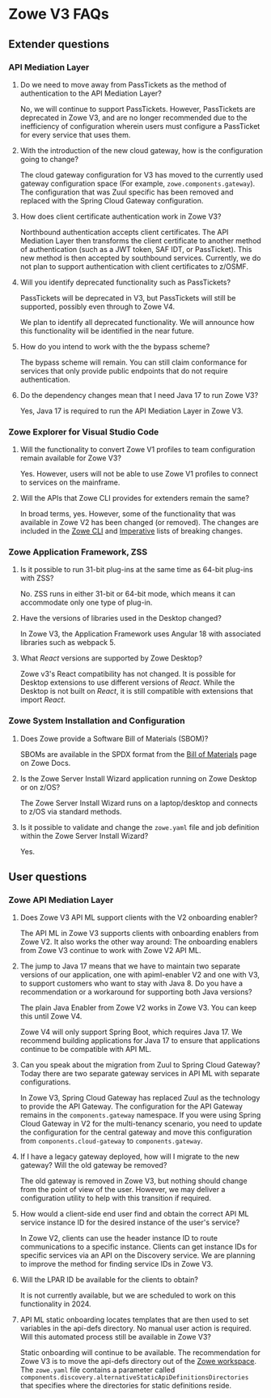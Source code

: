 # Zowe V3 FAQs

## Extender questions

### API Mediation Layer

1. Do we need to move away from PassTickets as the method of authentication to the API Mediation Layer?
    
   No, we will continue to support PassTickets. However, PassTickets are deprecated in Zowe V3, and are no longer recommended due to the inefficiency of configuration wherein users must configure a PassTicket for every service that uses them. 

2. With the introduction of the new cloud gateway, how is the configuration going to change?

   The cloud gateway configuration for V3 has moved to the currently used gateway configuration space (For example, `zowe.components.gateway`). The configuration that was Zuul specific has been removed and replaced with the Spring Cloud Gateway configuration.

3. How does client certificate authentication work in Zowe V3?

   Northbound authentication accepts client certificates. The API Mediation Layer then transforms the client certificate to another method of authentication (such as a JWT token, SAF IDT, or PassTicket). This new method is then accepted by southbound services. Currently, we do not plan to support authentication with client certificates to z/OSMF.

4. Will you identify deprecated functionality such as PassTickets?

   PassTickets will be deprecated in V3, but PassTickets will still be supported, possibly even through to Zowe V4.

   We plan to identify all deprecated functionality. We will announce how this functionality will be identified in the near future.

5. How do you intend to work with the the bypass scheme?

   The bypass scheme will remain. You can still claim conformance for services that only provide public endpoints that do not require authentication.

6. Do the dependency changes mean that I need Java 17 to run Zowe V3?

   Yes, Java 17 is required to run the API Mediation Layer in Zowe V3.

### Zowe Explorer for Visual Studio Code

1. Will the functionality to convert Zowe V1 profiles to team configuration remain available for Zowe V3?

   Yes. However, users will not be able to use Zowe V1 profiles to connect to services on the mainframe.

2. Will the APIs that Zowe CLI provides for extenders remain the same?

   In broad terms, yes. However, some of the functionality that was available in Zowe V2 has been changed (or removed). The changes are included in the [Zowe CLI](https://ibm.ent.box.com/s/vqu92d82b4wk0i6fupo8glbrxvufn4zw) and [Imperative](https://github.com/zowe/imperative/issues/970) lists of breaking changes.

### Zowe Application Framework, ZSS

1. Is it possible to run 31-bit plug-ins at the same time as 64-bit plug-ins with ZSS?

   No. ZSS runs in either 31-bit or 64-bit mode, which means it can accommodate only one type of plug-in.

2. Have the versions of libraries used in the Desktop changed?

   In Zowe V3, the Application Framework uses Angular 18 with associated libraries such as webpack 5.

3. What _React_ versions are supported by Zowe Desktop?

   Zowe v3's React compatibility has not changed. It is possible for Desktop extensions to use different versions of _React_. While the Desktop is not built on _React_, it is still compatible with extensions that import _React_.

### Zowe System Installation and Configuration

1. Does Zowe provide a Software Bill of Materials (SBOM)?

   SBOMs are available in the SPDX format from the [Bill of Materials](https://docs.zowe.org/stable/appendix/bill-of-materials/) page on Zowe Docs.
  
2. Is the Zowe Server Install Wizard application running on Zowe Desktop or on z/OS?

   The Zowe Server Install Wizard runs on a laptop/desktop and connects to z/OS via standard methods.

3. Is it possible to validate and change the `zowe.yaml` file and job definition within the Zowe Server Install Wizard?

   Yes.

## User questions

### Zowe API Mediation Layer

1. Does Zowe V3 API ML support clients with the V2 onboarding enabler?

   The API ML in Zowe V3 supports clients with onboarding enablers from Zowe V2. It also works the other way around: The onboarding enablers from Zowe V3 continue to work with Zowe V2 API ML.

2. The jump to Java 17 means that we have to maintain two separate versions of our application, one with apiml-enabler V2 and one with V3, to support customers who want to stay with Java 8. Do you have a recommendation or a workaround for supporting both Java versions?

   The plain Java Enabler from Zowe V2 works in Zowe V3. You can keep this until Zowe V4.

   Zowe V4 will only support Spring Boot, which requires Java 17. We recommend building applications for Java 17 to ensure that applications continue to be compatible with API ML.

3. Can you speak about the migration from Zuul to Spring Cloud Gateway? Today there are two separate gateway services in API ML with separate configurations.

   In Zowe V3, Spring Cloud Gateway has replaced Zuul as the technology to provide the API Gateway. The configuration for the API Gateway remains in the `components.gateway` namespace. If you were using Spring Cloud Gateway in V2 for the multi-tenancy scenario, you need to update the configuration for the central gateway and move this configuration from `components.cloud-gateway` to `components.gateway`.

4. If I have a legacy gateway deployed, how will I migrate to the new gateway? Will the old gateway be removed?

   The old gateway is removed in Zowe V3, but nothing should change from the point of view of the user. However, we may deliver a configuration utility to help with this transition if required.

5. How would a client-side end user find and obtain the correct API ML service instance ID for the desired instance of the user's service?

   In Zowe V2, clients can use the header instance ID to route communications to a specific instance. Clients can get instance IDs for specific services via an API on the Discovery service. We are planning to improve the method for finding service IDs in Zowe V3.

6. Will the LPAR ID be available for the clients to obtain?

   It is not currently available, but we are scheduled to work on this functionality in 2024.

7. API ML static onboarding locates templates that are then used to set variables in the api-defs directory. No manual user action is required. Will this automated process still be available in Zowe V3?

   Static onboarding will continue to be available. The recommendation for Zowe V3 is to move the api-defs directory out of the [Zowe workspace](../appendix/zowe-glossary.md#workspace-directory). The `zowe.yaml` file contains a parameter called `components.discovery.alternativeStaticApiDefinitionsDirectories` that specifies where the directories for static definitions reside.
